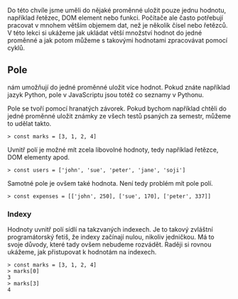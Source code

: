 Do této chvíle jsme uměli do nějaké proměnné uložit pouze jednu hodnotu, například řetězec, DOM element nebo funkci. Počítače ale často potřebují pracovat v mnohem větším objemem dat, než je několik čísel nebo řetězců. V této lekci si ukážeme jak ukládat větší množství hodnot do jedné proměnné a jak potom můžeme s takovými hodnotami zpracovávat pomocí cyklů.

## Pole

<term cs="Pole" en="Array"> nám umožňují do jedné proměnné uložit více hodnot. Pokud znáte například jazyk Python, pole v JavaScriptu jsou totéž co seznamy v Pythonu.

Pole se tvoří pomocí hranatých závorek. Pokud bychom například chtěli do jedné proměnné uložit známky ze všech testů psaných za semestr, můžeme to udělat takto.

```jscon
> const marks = [3, 1, 2, 4]
```

Uvnitř polí je možné mít zcela libovolné hodnoty, tedy například řetězce, DOM elementy apod.

```jscon
> const users = ['john', 'sue', 'peter', 'jane', 'soji']
```

Samotné pole je ovšem také hodnota. Není tedy problém mít pole polí.

```jscon
> const expenses = [['john', 250], ['sue', 170], ['peter', 337]]
```

### Indexy

Hodnoty uvnitř polí sídlí na takzvaných indexech. Je to takový zvláštní programátorský fetiš, že indexy začínají nulou, nikoliv jedničkou. Má to svoje důvody, které tady ovšem nebudeme rozvádět. Raději si rovnou ukážeme, jak přistupovat k hodnotám na indexech.

```jscon
> const marks = [3, 1, 2, 4]
> marks[0]
3
> marks[3]
4
```

